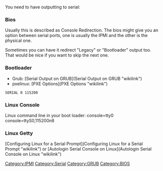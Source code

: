You need to have outputting to serial:

### Bios

Usually this is described as Console Redirection. The bios might give
you an option between serial ports, one is usually the IPMI and the
other is the physical one.

Sometimes you can have it redirect "Legacy" or "Bootloader" output too.
That would be nice if you want to skip the next one.

### Bootloader

-   Grub: [Serial Output on GRUB](Serial Output on GRUB "wikilink")
-   pxelinux: [PXE Options](PXE Options "wikilink")

`SERIAL 0 115200`

### Linux Console

Linux command line in your boot loader: console=tty0
console=ttyS0,115200n8

### Linux Getty

[Configuring Linux for a Serial
Prompt](Configuring Linux for a Serial Prompt "wikilink") or [Autologin
Serial Console on Linux](Autologin Serial Console on Linux "wikilink")

<Category:IPMI> <Category:Serial> <Category:GRUB> <Category:BIOS>
